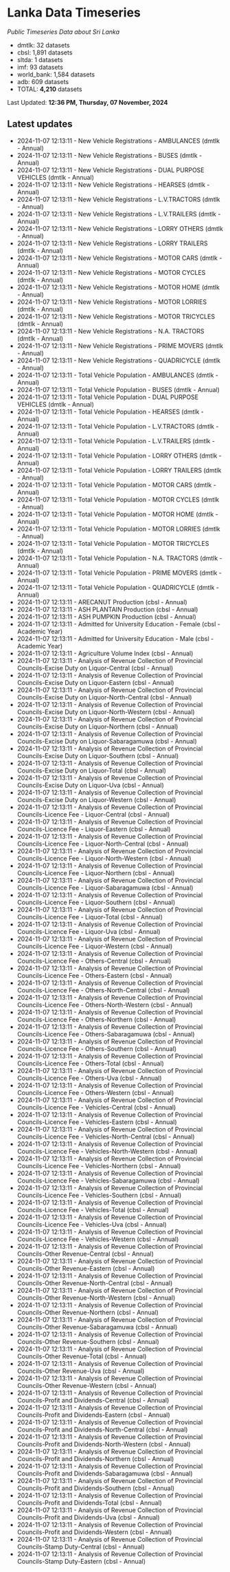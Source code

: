 # Lanka Data Timeseries
*Public Timeseries Data about Sri Lanka*

* dmtlk: 32 datasets
* cbsl: 1,891 datasets
* sltda: 1 datasets
* imf: 93 datasets
* world_bank: 1,584 datasets
* adb: 609 datasets
* TOTAL: **4,210** datasets

Last Updated: **12:36 PM, Thursday, 07 November, 2024**

## Latest updates

* 2024-11-07 12:13:11 - New Vehicle Registrations - AMBULANCES (dmtlk - Annual)
* 2024-11-07 12:13:11 - New Vehicle Registrations - BUSES (dmtlk - Annual)
* 2024-11-07 12:13:11 - New Vehicle Registrations - DUAL PURPOSE VEHICLES (dmtlk - Annual)
* 2024-11-07 12:13:11 - New Vehicle Registrations - HEARSES (dmtlk - Annual)
* 2024-11-07 12:13:11 - New Vehicle Registrations - L.V.TRACTORS (dmtlk - Annual)
* 2024-11-07 12:13:11 - New Vehicle Registrations - L.V.TRAILERS (dmtlk - Annual)
* 2024-11-07 12:13:11 - New Vehicle Registrations - LORRY OTHERS (dmtlk - Annual)
* 2024-11-07 12:13:11 - New Vehicle Registrations - LORRY TRAILERS (dmtlk - Annual)
* 2024-11-07 12:13:11 - New Vehicle Registrations - MOTOR CARS (dmtlk - Annual)
* 2024-11-07 12:13:11 - New Vehicle Registrations - MOTOR CYCLES (dmtlk - Annual)
* 2024-11-07 12:13:11 - New Vehicle Registrations - MOTOR HOME (dmtlk - Annual)
* 2024-11-07 12:13:11 - New Vehicle Registrations - MOTOR LORRIES (dmtlk - Annual)
* 2024-11-07 12:13:11 - New Vehicle Registrations - MOTOR TRICYCLES (dmtlk - Annual)
* 2024-11-07 12:13:11 - New Vehicle Registrations - N.A. TRACTORS (dmtlk - Annual)
* 2024-11-07 12:13:11 - New Vehicle Registrations - PRIME MOVERS (dmtlk - Annual)
* 2024-11-07 12:13:11 - New Vehicle Registrations - QUADRICYCLE (dmtlk - Annual)
* 2024-11-07 12:13:11 - Total Vehicle Population - AMBULANCES (dmtlk - Annual)
* 2024-11-07 12:13:11 - Total Vehicle Population - BUSES (dmtlk - Annual)
* 2024-11-07 12:13:11 - Total Vehicle Population - DUAL PURPOSE VEHICLES (dmtlk - Annual)
* 2024-11-07 12:13:11 - Total Vehicle Population - HEARSES (dmtlk - Annual)
* 2024-11-07 12:13:11 - Total Vehicle Population - L.V.TRACTORS (dmtlk - Annual)
* 2024-11-07 12:13:11 - Total Vehicle Population - L.V.TRAILERS (dmtlk - Annual)
* 2024-11-07 12:13:11 - Total Vehicle Population - LORRY OTHERS (dmtlk - Annual)
* 2024-11-07 12:13:11 - Total Vehicle Population - LORRY TRAILERS (dmtlk - Annual)
* 2024-11-07 12:13:11 - Total Vehicle Population - MOTOR CARS (dmtlk - Annual)
* 2024-11-07 12:13:11 - Total Vehicle Population - MOTOR CYCLES (dmtlk - Annual)
* 2024-11-07 12:13:11 - Total Vehicle Population - MOTOR HOME (dmtlk - Annual)
* 2024-11-07 12:13:11 - Total Vehicle Population - MOTOR LORRIES (dmtlk - Annual)
* 2024-11-07 12:13:11 - Total Vehicle Population - MOTOR TRICYCLES (dmtlk - Annual)
* 2024-11-07 12:13:11 - Total Vehicle Population - N.A. TRACTORS (dmtlk - Annual)
* 2024-11-07 12:13:11 - Total Vehicle Population - PRIME MOVERS (dmtlk - Annual)
* 2024-11-07 12:13:11 - Total Vehicle Population - QUADRICYCLE (dmtlk - Annual)
* 2024-11-07 12:13:11 - ARECANUT Production (cbsl - Annual)
* 2024-11-07 12:13:11 - ASH PLANTAIN Production (cbsl - Annual)
* 2024-11-07 12:13:11 - ASH PUMPKIN Production (cbsl - Annual)
* 2024-11-07 12:13:11 - Admitted for University Education - Female (cbsl - Academic Year)
* 2024-11-07 12:13:11 - Admitted for University Education - Male (cbsl - Academic Year)
* 2024-11-07 12:13:11 - Agriculture Volume Index (cbsl - Annual)
* 2024-11-07 12:13:11 - Analysis of Revenue Collection of Provincial Councils-Excise Duty on Liquor-Central (cbsl - Annual)
* 2024-11-07 12:13:11 - Analysis of Revenue Collection of Provincial Councils-Excise Duty on Liquor-Eastern (cbsl - Annual)
* 2024-11-07 12:13:11 - Analysis of Revenue Collection of Provincial Councils-Excise Duty on Liquor-North-Central (cbsl - Annual)
* 2024-11-07 12:13:11 - Analysis of Revenue Collection of Provincial Councils-Excise Duty on Liquor-North-Western (cbsl - Annual)
* 2024-11-07 12:13:11 - Analysis of Revenue Collection of Provincial Councils-Excise Duty on Liquor-Northern (cbsl - Annual)
* 2024-11-07 12:13:11 - Analysis of Revenue Collection of Provincial Councils-Excise Duty on Liquor-Sabaragamuwa (cbsl - Annual)
* 2024-11-07 12:13:11 - Analysis of Revenue Collection of Provincial Councils-Excise Duty on Liquor-Southern (cbsl - Annual)
* 2024-11-07 12:13:11 - Analysis of Revenue Collection of Provincial Councils-Excise Duty on Liquor-Total (cbsl - Annual)
* 2024-11-07 12:13:11 - Analysis of Revenue Collection of Provincial Councils-Excise Duty on Liquor-Uva (cbsl - Annual)
* 2024-11-07 12:13:11 - Analysis of Revenue Collection of Provincial Councils-Excise Duty on Liquor-Western (cbsl - Annual)
* 2024-11-07 12:13:11 - Analysis of Revenue Collection of Provincial Councils-Licence Fee - Liquor-Central (cbsl - Annual)
* 2024-11-07 12:13:11 - Analysis of Revenue Collection of Provincial Councils-Licence Fee - Liquor-Eastern (cbsl - Annual)
* 2024-11-07 12:13:11 - Analysis of Revenue Collection of Provincial Councils-Licence Fee - Liquor-North-Central (cbsl - Annual)
* 2024-11-07 12:13:11 - Analysis of Revenue Collection of Provincial Councils-Licence Fee - Liquor-North-Western (cbsl - Annual)
* 2024-11-07 12:13:11 - Analysis of Revenue Collection of Provincial Councils-Licence Fee - Liquor-Northern (cbsl - Annual)
* 2024-11-07 12:13:11 - Analysis of Revenue Collection of Provincial Councils-Licence Fee - Liquor-Sabaragamuwa (cbsl - Annual)
* 2024-11-07 12:13:11 - Analysis of Revenue Collection of Provincial Councils-Licence Fee - Liquor-Southern (cbsl - Annual)
* 2024-11-07 12:13:11 - Analysis of Revenue Collection of Provincial Councils-Licence Fee - Liquor-Total (cbsl - Annual)
* 2024-11-07 12:13:11 - Analysis of Revenue Collection of Provincial Councils-Licence Fee - Liquor-Uva (cbsl - Annual)
* 2024-11-07 12:13:11 - Analysis of Revenue Collection of Provincial Councils-Licence Fee - Liquor-Western (cbsl - Annual)
* 2024-11-07 12:13:11 - Analysis of Revenue Collection of Provincial Councils-Licence Fee - Others-Central (cbsl - Annual)
* 2024-11-07 12:13:11 - Analysis of Revenue Collection of Provincial Councils-Licence Fee - Others-Eastern (cbsl - Annual)
* 2024-11-07 12:13:11 - Analysis of Revenue Collection of Provincial Councils-Licence Fee - Others-North-Central (cbsl - Annual)
* 2024-11-07 12:13:11 - Analysis of Revenue Collection of Provincial Councils-Licence Fee - Others-North-Western (cbsl - Annual)
* 2024-11-07 12:13:11 - Analysis of Revenue Collection of Provincial Councils-Licence Fee - Others-Northern (cbsl - Annual)
* 2024-11-07 12:13:11 - Analysis of Revenue Collection of Provincial Councils-Licence Fee - Others-Sabaragamuwa (cbsl - Annual)
* 2024-11-07 12:13:11 - Analysis of Revenue Collection of Provincial Councils-Licence Fee - Others-Southern (cbsl - Annual)
* 2024-11-07 12:13:11 - Analysis of Revenue Collection of Provincial Councils-Licence Fee - Others-Total (cbsl - Annual)
* 2024-11-07 12:13:11 - Analysis of Revenue Collection of Provincial Councils-Licence Fee - Others-Uva (cbsl - Annual)
* 2024-11-07 12:13:11 - Analysis of Revenue Collection of Provincial Councils-Licence Fee - Others-Western (cbsl - Annual)
* 2024-11-07 12:13:11 - Analysis of Revenue Collection of Provincial Councils-Licence Fee - Vehicles-Central (cbsl - Annual)
* 2024-11-07 12:13:11 - Analysis of Revenue Collection of Provincial Councils-Licence Fee - Vehicles-Eastern (cbsl - Annual)
* 2024-11-07 12:13:11 - Analysis of Revenue Collection of Provincial Councils-Licence Fee - Vehicles-North-Central (cbsl - Annual)
* 2024-11-07 12:13:11 - Analysis of Revenue Collection of Provincial Councils-Licence Fee - Vehicles-North-Western (cbsl - Annual)
* 2024-11-07 12:13:11 - Analysis of Revenue Collection of Provincial Councils-Licence Fee - Vehicles-Northern (cbsl - Annual)
* 2024-11-07 12:13:11 - Analysis of Revenue Collection of Provincial Councils-Licence Fee - Vehicles-Sabaragamuwa (cbsl - Annual)
* 2024-11-07 12:13:11 - Analysis of Revenue Collection of Provincial Councils-Licence Fee - Vehicles-Southern (cbsl - Annual)
* 2024-11-07 12:13:11 - Analysis of Revenue Collection of Provincial Councils-Licence Fee - Vehicles-Total (cbsl - Annual)
* 2024-11-07 12:13:11 - Analysis of Revenue Collection of Provincial Councils-Licence Fee - Vehicles-Uva (cbsl - Annual)
* 2024-11-07 12:13:11 - Analysis of Revenue Collection of Provincial Councils-Licence Fee - Vehicles-Western (cbsl - Annual)
* 2024-11-07 12:13:11 - Analysis of Revenue Collection of Provincial Councils-Other Revenue-Central (cbsl - Annual)
* 2024-11-07 12:13:11 - Analysis of Revenue Collection of Provincial Councils-Other Revenue-Eastern (cbsl - Annual)
* 2024-11-07 12:13:11 - Analysis of Revenue Collection of Provincial Councils-Other Revenue-North-Central (cbsl - Annual)
* 2024-11-07 12:13:11 - Analysis of Revenue Collection of Provincial Councils-Other Revenue-North-Western (cbsl - Annual)
* 2024-11-07 12:13:11 - Analysis of Revenue Collection of Provincial Councils-Other Revenue-Northern (cbsl - Annual)
* 2024-11-07 12:13:11 - Analysis of Revenue Collection of Provincial Councils-Other Revenue-Sabaragamuwa (cbsl - Annual)
* 2024-11-07 12:13:11 - Analysis of Revenue Collection of Provincial Councils-Other Revenue-Southern (cbsl - Annual)
* 2024-11-07 12:13:11 - Analysis of Revenue Collection of Provincial Councils-Other Revenue-Total (cbsl - Annual)
* 2024-11-07 12:13:11 - Analysis of Revenue Collection of Provincial Councils-Other Revenue-Uva (cbsl - Annual)
* 2024-11-07 12:13:11 - Analysis of Revenue Collection of Provincial Councils-Other Revenue-Western (cbsl - Annual)
* 2024-11-07 12:13:11 - Analysis of Revenue Collection of Provincial Councils-Profit and Dividends-Central (cbsl - Annual)
* 2024-11-07 12:13:11 - Analysis of Revenue Collection of Provincial Councils-Profit and Dividends-Eastern (cbsl - Annual)
* 2024-11-07 12:13:11 - Analysis of Revenue Collection of Provincial Councils-Profit and Dividends-North-Central (cbsl - Annual)
* 2024-11-07 12:13:11 - Analysis of Revenue Collection of Provincial Councils-Profit and Dividends-North-Western (cbsl - Annual)
* 2024-11-07 12:13:11 - Analysis of Revenue Collection of Provincial Councils-Profit and Dividends-Northern (cbsl - Annual)
* 2024-11-07 12:13:11 - Analysis of Revenue Collection of Provincial Councils-Profit and Dividends-Sabaragamuwa (cbsl - Annual)
* 2024-11-07 12:13:11 - Analysis of Revenue Collection of Provincial Councils-Profit and Dividends-Southern (cbsl - Annual)
* 2024-11-07 12:13:11 - Analysis of Revenue Collection of Provincial Councils-Profit and Dividends-Total (cbsl - Annual)
* 2024-11-07 12:13:11 - Analysis of Revenue Collection of Provincial Councils-Profit and Dividends-Uva (cbsl - Annual)
* 2024-11-07 12:13:11 - Analysis of Revenue Collection of Provincial Councils-Profit and Dividends-Western (cbsl - Annual)
* 2024-11-07 12:13:11 - Analysis of Revenue Collection of Provincial Councils-Stamp Duty-Central (cbsl - Annual)
* 2024-11-07 12:13:11 - Analysis of Revenue Collection of Provincial Councils-Stamp Duty-Eastern (cbsl - Annual)
